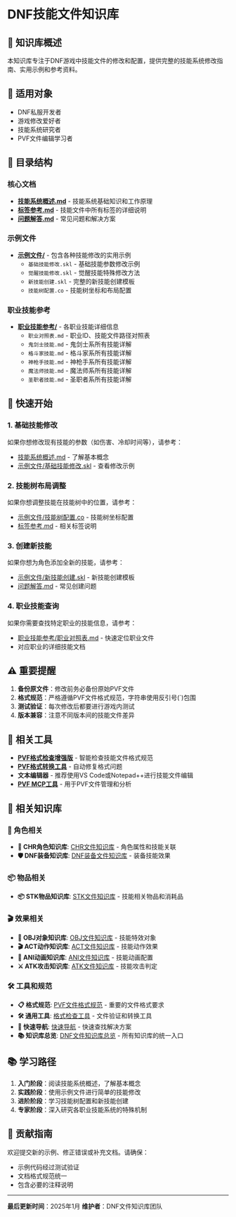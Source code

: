 # DNF技能文件知识库

## 📖 知识库概述

本知识库专注于DNF游戏中技能文件的修改和配置，提供完整的技能系统修改指南、实用示例和参考资料。

## 🎯 适用对象

- DNF私服开发者
- 游戏修改爱好者
- 技能系统研究者
- PVF文件编辑学习者

## 📁 目录结构

### 核心文档
- **[技能系统概述.md](技能系统概述.md)** - 技能系统基础知识和工作原理
- **[标签参考.md](标签参考.md)** - 技能文件中所有标签的详细说明
- **[问题解答.md](问题解答.md)** - 常见问题和解决方案

### 示例文件
- **[示例文件/](示例文件/)** - 包含各种技能修改的实用示例
  - `基础技能修改.skl` - 基础技能参数修改示例
  - `觉醒技能修改.skl` - 觉醒技能特殊修改方法
  - `新技能创建.skl` - 完整的新技能创建模板
  - `技能树配置.co` - 技能树坐标和布局配置

### 职业技能参考
- **[职业技能参考/](职业技能参考/)** - 各职业技能详细信息
  - `职业对照表.md` - 职业ID、技能文件路径对照表
  - `鬼剑士技能.md` - 鬼剑士系所有技能详解
  - `格斗家技能.md` - 格斗家系所有技能详解
  - `神枪手技能.md` - 神枪手系所有技能详解
  - `魔法师技能.md` - 魔法师系所有技能详解
  - `圣职者技能.md` - 圣职者系所有技能详解

## 🚀 快速开始

### 1. 基础技能修改
如果你想修改现有技能的参数（如伤害、冷却时间等），请参考：
- [技能系统概述.md](技能系统概述.md) - 了解基本概念
- [示例文件/基础技能修改.skl](示例文件/基础技能修改.skl) - 查看修改示例

### 2. 技能树布局调整
如果你想调整技能在技能树中的位置，请参考：
- [示例文件/技能树配置.co](示例文件/技能树配置.co) - 技能树坐标配置
- [标签参考.md](标签参考.md) - 相关标签说明

### 3. 创建新技能
如果你想为角色添加全新的技能，请参考：
- [示例文件/新技能创建.skl](示例文件/新技能创建.skl) - 新技能创建模板
- [问题解答.md](问题解答.md) - 常见创建问题

### 4. 职业技能查询
如果你需要查找特定职业的技能信息，请参考：
- [职业技能参考/职业对照表.md](职业技能参考/职业对照表.md) - 快速定位职业文件
- 对应职业的详细技能文档

## ⚠️ 重要提醒

1. **备份原文件**：修改前务必备份原始PVF文件
2. **格式规范**：严格遵循PVF文件格式规范，字符串使用反引号(\`)包围
3. **测试验证**：每次修改后都要进行游戏内测试
4. **版本兼容**：注意不同版本间的技能文件差异

## 🔧 相关工具

- **[PVF格式检查增强版](../格式规范工具/PVF格式检查增强版.py)** - 智能检查技能文件格式规范
- **[PVF格式转换工具](../格式规范工具/PVF格式转换工具.py)** - 自动修复格式问题
- **文本编辑器** - 推荐使用VS Code或Notepad++进行技能文件编辑
- **[PVF MCP工具](../README.md#pvf-mcp工具)** - 用于PVF文件管理和分析

## 🔗 相关知识库

### 👤 角色相关
- **👤 CHR角色知识库**: [CHR文件知识库](../CHR文件知识库/README.md) - 角色属性和技能关联
- **🛡️ DNF装备知识库**: [DNF装备文件知识库](../DNF装备文件知识库/README.md) - 装备技能效果

### 📦 物品相关
- **📦 STK物品知识库**: [STK文件知识库](../STK文件知识库/README.md) - 技能相关物品和消耗品

### 🎬 效果相关
- **🎯 OBJ对象知识库**: [OBJ文件知识库](../OBJ文件知识库/README.md) - 技能特效对象
- **🎬 ACT动作知识库**: [ACT文件知识库](../ACT文件知识库/README.md) - 技能动作效果
- **🎨 ANI动画知识库**: [ANI文件知识库](../ANI文件知识库/README.md) - 技能动画配置
- **⚔️ ATK攻击知识库**: [ATK文件知识库](../ATK文件知识库/README.md) - 技能攻击判定

### 🛠️ 工具和规范
- **📋 格式规范**: [PVF文件格式规范](../PVF文件格式规范.md) - 重要的文件格式要求
- **🛠️ 通用工具**: [格式检查工具](../格式规范工具/) - 文件验证和转换工具
- **🧭 快速导航**: [快速导航](../快速导航.md) - 快速查找解决方案
- **📚 知识库总览**: [DNF文件知识库总览](../DNF文件知识库总览.md) - 所有知识库的统一入口

## 📚 学习路径

1. **入门阶段**：阅读技能系统概述，了解基本概念
2. **实践阶段**：使用示例文件进行简单的技能修改
3. **进阶阶段**：学习技能树配置和新技能创建
4. **专家阶段**：深入研究各职业技能系统的特殊机制

## 🤝 贡献指南

欢迎提交新的示例、修正错误或补充文档。请确保：
- 示例代码经过测试验证
- 文档格式规范统一
- 包含必要的注释说明

---

**最后更新时间**：2025年1月
**维护者**：DNF文件知识库团队